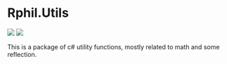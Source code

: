 # Rphil.Utils

![](https://img.shields.io/github/license/ronald245/rphil.utils.svg?style=flat)
![](https://img.shields.io/travis/ronald245/Rphil.Utils.svg?style=flat)

This is a package of c# utility functions, 
mostly related to math and some reflection.

